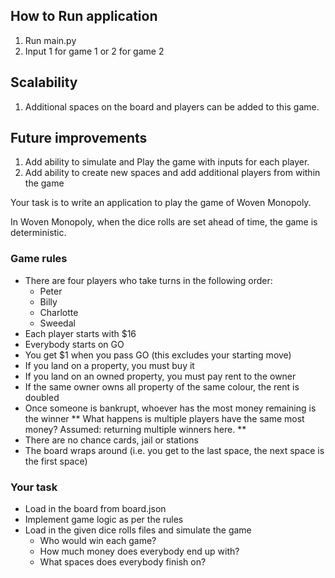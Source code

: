 ## How to Run application

1. Run main.py
2. Input 1 for game 1 or 2 for game 2

## Scalability
1. Additional spaces on the board and players can be added to this game.

## Future improvements
1. Add ability to simulate and Play the game with inputs for each player.
2. Add ability to create new spaces and add additional players from within the game

Your task is to write an application to play the game of Woven Monopoly.

In Woven Monopoly, when the dice rolls are set ahead of time, the game is deterministic.

### Game rules
* There are four players who take turns in the following order:
  * Peter
  * Billy
  * Charlotte
  * Sweedal
* Each player starts with $16
* Everybody starts on GO
* You get $1 when you pass GO (this excludes your starting move)
* If you land on a property, you must buy it
* If you land on an owned property, you must pay rent to the owner
* If the same owner owns all property of the same colour, the rent is doubled
* Once someone is bankrupt, whoever has the most money remaining is the winner ** What happens is multiple players have the same most money? Assumed: returning multiple winners here. **
* There are no chance cards, jail or stations
* The board wraps around (i.e. you get to the last space, the next space is the first space)


### Your task
* Load in the board from board.json
* Implement game logic as per the rules
* Load in the given dice rolls files and simulate the game
  * Who would win each game?
  * How much money does everybody end up with?
  * What spaces does everybody finish on?

